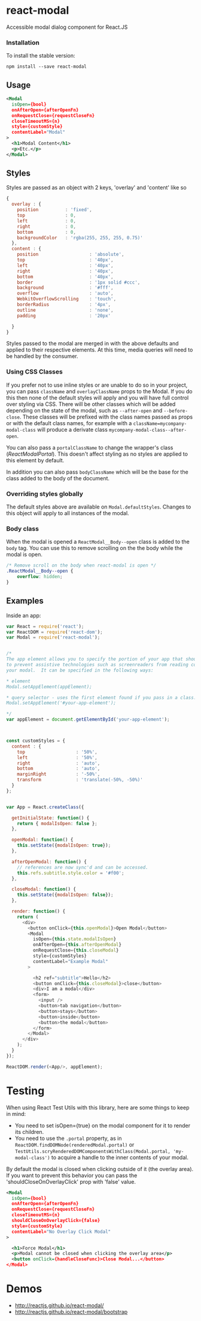 # react-modal

Accessible modal dialog component for React.JS

### Installation

To install the stable version:

```
npm install --save react-modal
```

## Usage

```xml
<Modal
  isOpen={bool}
  onAfterOpen={afterOpenFn}
  onRequestClose={requestCloseFn}
  closeTimeoutMS={n}
  style={customStyle}
  contentLabel="Modal"
>
  <h1>Modal Content</h1>
  <p>Etc.</p>
</Modal>
```

## Styles
Styles are passed as an object with 2 keys, 'overlay' and 'content' like so
```js
{
  overlay : {
    position          : 'fixed',
    top               : 0,
    left              : 0,
    right             : 0,
    bottom            : 0,
    backgroundColor   : 'rgba(255, 255, 255, 0.75)'
  },
  content : {
    position                   : 'absolute',
    top                        : '40px',
    left                       : '40px',
    right                      : '40px',
    bottom                     : '40px',
    border                     : '1px solid #ccc',
    background                 : '#fff',
    overflow                   : 'auto',
    WebkitOverflowScrolling    : 'touch',
    borderRadius               : '4px',
    outline                    : 'none',
    padding                    : '20px'

  }
}
```

Styles passed to the modal are merged in with the above defaults and applied to their respective elements.
At this time, media queries will need to be handled by the consumer.

### Using CSS Classes

If you prefer not to use inline styles or are unable to do so in your project,
you can pass `className` and `overlayClassName` props to the Modal.  If you do
this then none of the default styles will apply and you will have full control
over styling via CSS. There will be other classes which will be added depending on the state of the modal, such as `--after-open` and `--before-close`. These classes will be prefixed with the class names passed as props or with the default class names, for example with a `className=mycompany-modal-class` will  produce a derivate class  `mycompany-modal-class--after-open`.

You can also pass a `portalClassName` to change the wrapper's class (*ReactModalPortal*).
This doesn't affect styling as no styles are applied to this element by default.

In addition you can also pass `bodyClassName` which will be the base for the class added to the body of the document.

### Overriding styles globally
The default styles above are available on `Modal.defaultStyles`. Changes to this
object will apply to all instances of the modal.

### Body class
When the modal is opened a `ReactModal__Body--open` class is added to the `body` tag.
You can use this to remove scrolling on the the body while the modal is open.

```CSS
/* Remove scroll on the body when react-modal is open */
.ReactModal__Body--open {
    overflow: hidden;
}
```

## Examples
Inside an app:

```js
var React = require('react');
var ReactDOM = require('react-dom');
var Modal = require('react-modal');


/*
The app element allows you to specify the portion of your app that should be hidden (via aria-hidden)
to prevent assistive technologies such as screenreaders from reading content outside of the content of
your modal.  It can be specified in the following ways:

* element
Modal.setAppElement(appElement);

* query selector - uses the first element found if you pass in a class.
Modal.setAppElement('#your-app-element');

*/
var appElement = document.getElementById('your-app-element');



const customStyles = {
  content : {
    top                   : '50%',
    left                  : '50%',
    right                 : 'auto',
    bottom                : 'auto',
    marginRight           : '-50%',
    transform             : 'translate(-50%, -50%)'
  }
};


var App = React.createClass({

  getInitialState: function() {
    return { modalIsOpen: false };
  },

  openModal: function() {
    this.setState({modalIsOpen: true});
  },

  afterOpenModal: function() {
    // references are now sync'd and can be accessed.
    this.refs.subtitle.style.color = '#f00';
  },

  closeModal: function() {
    this.setState({modalIsOpen: false});
  },

  render: function() {
    return (
      <div>
        <button onClick={this.openModal}>Open Modal</button>
        <Modal
          isOpen={this.state.modalIsOpen}
          onAfterOpen={this.afterOpenModal}
          onRequestClose={this.closeModal}
          style={customStyles}
          contentLabel="Example Modal"
        >

          <h2 ref="subtitle">Hello</h2>
          <button onClick={this.closeModal}>close</button>
          <div>I am a modal</div>
          <form>
            <input />
            <button>tab navigation</button>
            <button>stays</button>
            <button>inside</button>
            <button>the modal</button>
          </form>
        </Modal>
      </div>
    );
  }
});

ReactDOM.render(<App/>, appElement);
```
# Testing

When using React Test Utils with this library, here are some things to keep in mind:
- You need to set isOpen={true} on the modal component for it to render its children.
- You need to use the `.portal` property, as in `ReactDOM.findDOMNode(renderedModal.portal)` or `TestUtils.scryRenderedDOMComponentsWithClass(Modal.portal, 'my-modal-class')` to acquire a handle to the inner contents of your modal.

By default the modal is closed when clicking outside of it (the overlay area). If you want to prevent this behavior you can
pass the 'shouldCloseOnOverlayClick' prop with 'false' value.
```xml
<Modal
  isOpen={bool}
  onAfterOpen={afterOpenFn}
  onRequestClose={requestCloseFn}
  closeTimeoutMS={n}
  shouldCloseOnOverlayClick={false}
  style={customStyle}
  contentLabel="No Overlay Click Modal"
>

  <h1>Force Modal</h1>
  <p>Modal cannot be closed when clicking the overlay area</p>
  <button onClick={handleCloseFunc}>Close Modal...</button>
</Modal>
```

# Demos
* http://reactjs.github.io/react-modal/
* http://reactjs.github.io/react-modal/bootstrap
